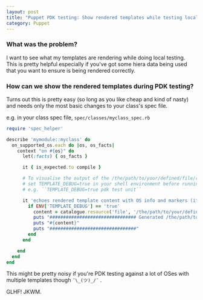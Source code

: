 ```yaml
---
layout: post
title: "Puppet PDK testing: Show rendered templates while testing locally"
category: Puppet
---
```


### What was the problem?

I want to see what my templates are rendering while doing local testing. This is pretty helpful especially if you've got some hiera data being used
that you want to ensure is being rendered correctly.

### How can we show the rendered templates during PDK testing?

Turns out this is pretty easy (so long as you like cheap and kind of nasty) and needs only the most basic changes to your class's spec file.

e.g. in your class spec file, ``spec/classes/myclass_spec.rb``

```ruby
require 'spec_helper'

describe 'mymodule::myclass' do
  on_supported_os.each do |os, os_facts|
    context "on #{os}" do
      let(:facts) { os_facts }

      it { is_expected.to compile }

      # To visualise the output of the /the/path/to/your/defined/file/resource.txt template during a PDK run, 
      # set TEMPLATE_DEBUG=true in your shell environment before running ``pdk test unit``.
      # e.g. ``TEMPLATE_DEBUG=true pdk test unit``

      it 'echoes rendered template content with OS info and markers (if TEMPLATE_DEBUG is set true)' do
        if ENV['TEMPLATE_DEBUG'] == 'true'
          content = catalogue.resource('file', '/the/path/to/your/defined/file/resource.txt').send(:parameters)[:content]
          puts "################################ Generated /the/path/to/your/defined/file/resource.txt content on: #{os}"
          puts "#{content}"
          puts "################################"
        end
      end

    end
  end
end
```

This might be pretty noisy if you're PDK testing against a lot of OSes with multiple templates though ``¯\_(ツ)_/¯`` .

GLHF! JKWM.
